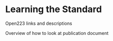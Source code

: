 # Learning the Standard

Open223 links and descriptions 

Overview of how to look at publication document

